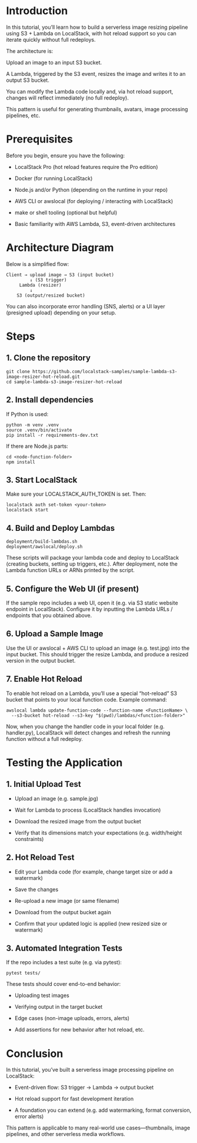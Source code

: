# Introduction

In this tutorial, you’ll learn how to build a serverless image resizing pipeline using S3 + Lambda on LocalStack, with hot reload support so you can iterate quickly without full redeploys.

The architecture is:

Upload an image to an input S3 bucket.

A Lambda, triggered by the S3 event, resizes the image and writes it to an output S3 bucket.

You can modify the Lambda code locally and, via hot reload support, changes will reflect immediately (no full redeploy).

This pattern is useful for generating thumbnails, avatars, image processing pipelines, etc.

# Prerequisites

Before you begin, ensure you have the following:

* LocalStack Pro (hot reload features require the Pro edition)

* Docker (for running LocalStack)

* Node.js and/or Python (depending on the runtime in your repo)

* AWS CLI or awslocal (for deploying / interacting with LocalStack)

* make or shell tooling (optional but helpful)

* Basic familiarity with AWS Lambda, S3, event-driven architectures

# Architecture Diagram

Below is a simplified flow:
```
Client → upload image → S3 (input bucket)
         ↓ (S3 trigger)
     Lambda (resizer)
         ↓
    S3 (output/resized bucket)

```
You can also incorporate error handling (SNS, alerts) or a UI layer (presigned upload) depending on your setup.

# Steps
## 1. Clone the repository
```
git clone https://github.com/localstack-samples/sample-lambda-s3-image-resizer-hot-reload.git  
cd sample-lambda-s3-image-resizer-hot-reload  
```
## 2. Install dependencies

If Python is used:
```
python -m venv .venv  
source .venv/bin/activate  
pip install -r requirements-dev.txt  
```

If there are Node.js parts:
```
cd <node-function-folder>
npm install
```
## 3. Start LocalStack

Make sure your LOCALSTACK_AUTH_TOKEN is set. Then:
```
localstack auth set-token <your-token>
localstack start
```
## 4. Build and Deploy Lambdas
```
deployment/build-lambdas.sh  
deployment/awslocal/deploy.sh  
```

These scripts will package your lambda code and deploy to LocalStack (creating buckets, setting up triggers, etc.). After deployment, note the Lambda function URLs or ARNs printed by the script.

## 5. Configure the Web UI (if present)

If the sample repo includes a web UI, open it (e.g. via S3 static website endpoint in LocalStack). Configure it by inputting the Lambda URLs / endpoints that you obtained above.

## 6. Upload a Sample Image

Use the UI or awslocal + AWS CLI to upload an image (e.g. test.jpg) into the input bucket. This should trigger the resize Lambda, and produce a resized version in the output bucket.

## 7. Enable Hot Reload

To enable hot reload on a Lambda, you’ll use a special “hot-reload” S3 bucket that points to your local function code. Example command:
```
awslocal lambda update-function-code --function-name <FunctionName> \
  --s3-bucket hot-reload --s3-key "$(pwd)/lambdas/<function-folder>"
```

Now, when you change the handler code in your local folder (e.g. handler.py), LocalStack will detect changes and refresh the running function without a full redeploy.

# Testing the Application
## 1. Initial Upload Test

* Upload an image (e.g. sample.jpg)

* Wait for Lambda to process (LocalStack handles invocation)

* Download the resized image from the output bucket

* Verify that its dimensions match your expectations (e.g. width/height constraints)

## 2. Hot Reload Test

* Edit your Lambda code (for example, change target size or add a watermark)

* Save the changes

* Re-upload a new image (or same filename)

* Download from the output bucket again

* Confirm that your updated logic is applied (new resized size or watermark)

## 3. Automated Integration Tests

If the repo includes a test suite (e.g. via pytest):
```
pytest tests/
```

These tests should cover end-to-end behavior:

* Uploading test images

* Verifying output in the target bucket

* Edge cases (non-image uploads, errors, alerts)

* Add assertions for new behavior after hot reload, etc.

# Conclusion

In this tutorial, you’ve built a serverless image processing pipeline on LocalStack:

* Event-driven flow: S3 trigger → Lambda → output bucket

* Hot reload support for fast development iteration

* A foundation you can extend (e.g. add watermarking, format conversion, error alerts)

This pattern is applicable to many real-world use cases—thumbnails, image pipelines, and other serverless media workflows.
